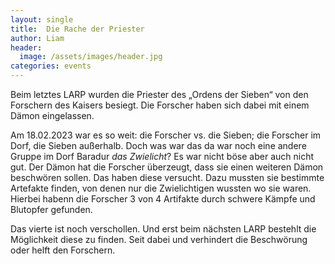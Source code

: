 ```yaml
---
layout: single
title:  Die Rache der Priester
author: Liam
header:
  image: /assets/images/header.jpg
categories: events
---
```


Beim letztes LARP wurden die Priester des „Ordens der Sieben“ von den Forschern des Kaisers besiegt. Die Forscher haben sich dabei mit einem Dämon eingelassen.

Am 18.02.2023 war es so weit: die Forscher vs. die Sieben; die Forscher im Dorf, die Sieben außerhalb. 
Doch was war das da war noch eine andere Gruppe im Dorf Baradur _das Zwielicht_? Es war nicht böse aber auch nicht gut. 
Der Dämon hat die Forscher überzeugt, dass sie einen weiteren Dämon beschwören sollen. Das haben diese versucht.  Dazu  mussten  sie bestimmte Artefakte finden,  von denen  nur die Zwielichtigen wussten wo sie waren. 
Hierbei habenn die Forscher  3 von 4 Artifakte durch schwere Kämpfe und Blutopfer gefunden.

Das vierte ist noch verschollen. Und erst beim nächsten LARP bestehlt die Möglichkeit diese zu finden. 
Seit dabei und verhindert die Beschwörung oder helft den Forschern.


 


